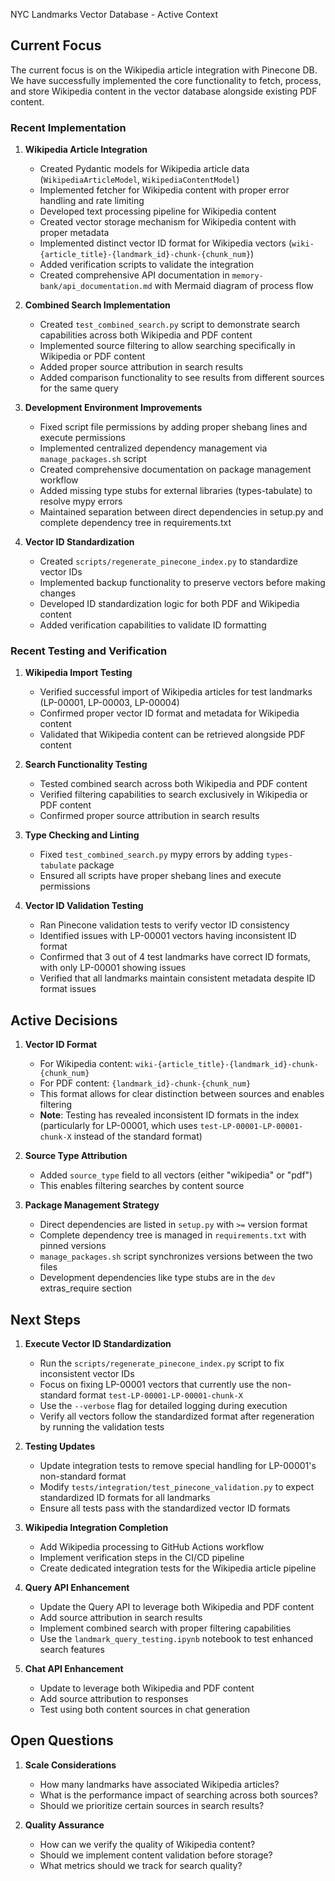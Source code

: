 NYC Landmarks Vector Database - Active Context

## Current Focus

The current focus is on the Wikipedia article integration with Pinecone DB. We have successfully implemented the core functionality to fetch, process, and store Wikipedia content in the vector database alongside existing PDF content.

### Recent Implementation

1. **Wikipedia Article Integration**
   - Created Pydantic models for Wikipedia article data (`WikipediaArticleModel`, `WikipediaContentModel`)
   - Implemented fetcher for Wikipedia content with proper error handling and rate limiting
   - Developed text processing pipeline for Wikipedia content
   - Created vector storage mechanism for Wikipedia content with proper metadata
   - Implemented distinct vector ID format for Wikipedia vectors (`wiki-{article_title}-{landmark_id}-chunk-{chunk_num}`)
   - Added verification scripts to validate the integration
   - Created comprehensive API documentation in `memory-bank/api_documentation.md` with Mermaid diagram of process flow

2. **Combined Search Implementation**
   - Created `test_combined_search.py` script to demonstrate search capabilities across both Wikipedia and PDF content
   - Implemented source filtering to allow searching specifically in Wikipedia or PDF content
   - Added proper source attribution in search results
   - Added comparison functionality to see results from different sources for the same query

3. **Development Environment Improvements**
   - Fixed script file permissions by adding proper shebang lines and execute permissions
   - Implemented centralized dependency management via `manage_packages.sh` script
   - Created comprehensive documentation on package management workflow
   - Added missing type stubs for external libraries (types-tabulate) to resolve mypy errors
   - Maintained separation between direct dependencies in setup.py and complete dependency tree in requirements.txt

4. **Vector ID Standardization**
   - Created `scripts/regenerate_pinecone_index.py` to standardize vector IDs
   - Implemented backup functionality to preserve vectors before making changes
   - Developed ID standardization logic for both PDF and Wikipedia content
   - Added verification capabilities to validate ID formatting

### Recent Testing and Verification

1. **Wikipedia Import Testing**
   - Verified successful import of Wikipedia articles for test landmarks (LP-00001, LP-00003, LP-00004)
   - Confirmed proper vector ID format and metadata for Wikipedia content
   - Validated that Wikipedia content can be retrieved alongside PDF content

2. **Search Functionality Testing**
   - Tested combined search across both Wikipedia and PDF content
   - Verified filtering capabilities to search exclusively in Wikipedia or PDF content
   - Confirmed proper source attribution in search results

3. **Type Checking and Linting**
   - Fixed `test_combined_search.py` mypy errors by adding `types-tabulate` package
   - Ensured all scripts have proper shebang lines and execute permissions

4. **Vector ID Validation Testing**
   - Ran Pinecone validation tests to verify vector ID consistency
   - Identified issues with LP-00001 vectors having inconsistent ID format
   - Confirmed that 3 out of 4 test landmarks have correct ID formats, with only LP-00001 showing issues
   - Verified that all landmarks maintain consistent metadata despite ID format issues

## Active Decisions

1. **Vector ID Format**
   - For Wikipedia content: `wiki-{article_title}-{landmark_id}-chunk-{chunk_num}`
   - For PDF content: `{landmark_id}-chunk-{chunk_num}`
   - This format allows for clear distinction between sources and enables filtering
   - **Note**: Testing has revealed inconsistent ID formats in the index (particularly for LP-00001, which uses `test-LP-00001-LP-00001-chunk-X` instead of the standard format)

2. **Source Type Attribution**
   - Added `source_type` field to all vectors (either "wikipedia" or "pdf")
   - This enables filtering searches by content source

3. **Package Management Strategy**
   - Direct dependencies are listed in `setup.py` with `>=` version format
   - Complete dependency tree is managed in `requirements.txt` with pinned versions
   - `manage_packages.sh` script synchronizes versions between the two files
   - Development dependencies like type stubs are in the `dev` extras_require section

## Next Steps

1. **Execute Vector ID Standardization**
   - Run the `scripts/regenerate_pinecone_index.py` script to fix inconsistent vector IDs
   - Focus on fixing LP-00001 vectors that currently use the non-standard format `test-LP-00001-LP-00001-chunk-X`
   - Use the `--verbose` flag for detailed logging during execution
   - Verify all vectors follow the standardized format after regeneration by running the validation tests

2. **Testing Updates**
   - Update integration tests to remove special handling for LP-00001's non-standard format
   - Modify `tests/integration/test_pinecone_validation.py` to expect standardized ID formats for all landmarks
   - Ensure all tests pass with the standardized vector ID formats

3. **Wikipedia Integration Completion**
   - Add Wikipedia processing to GitHub Actions workflow
   - Implement verification steps in the CI/CD pipeline
   - Create dedicated integration tests for the Wikipedia article pipeline

4. **Query API Enhancement**
   - Update the Query API to leverage both Wikipedia and PDF content
   - Add source attribution in search results
   - Implement combined search with proper filtering capabilities
   - Use the `landmark_query_testing.ipynb` notebook to test enhanced search features

5. **Chat API Enhancement**
   - Update to leverage both Wikipedia and PDF content
   - Add source attribution to responses
   - Test using both content sources in chat generation

## Open Questions

1. **Scale Considerations**
   - How many landmarks have associated Wikipedia articles?
   - What is the performance impact of searching across both sources?
   - Should we prioritize certain sources in search results?

2. **Quality Assurance**
   - How can we verify the quality of Wikipedia content?
   - Should we implement content validation before storage?
   - What metrics should we track for search quality?
